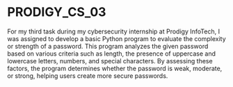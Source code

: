 # PRODIGY_CS_03
For my third task during my cybersecurity internship at Prodigy InfoTech, 
I was assigned to develop a basic Python program to evaluate the complexity or strength of a password. 
This program analyzes the given password based on various criteria such as length, the presence of uppercase and lowercase letters, numbers, and special characters. 
By assessing these factors, the program determines whether the password is weak, moderate, or strong, helping users create more secure passwords.
